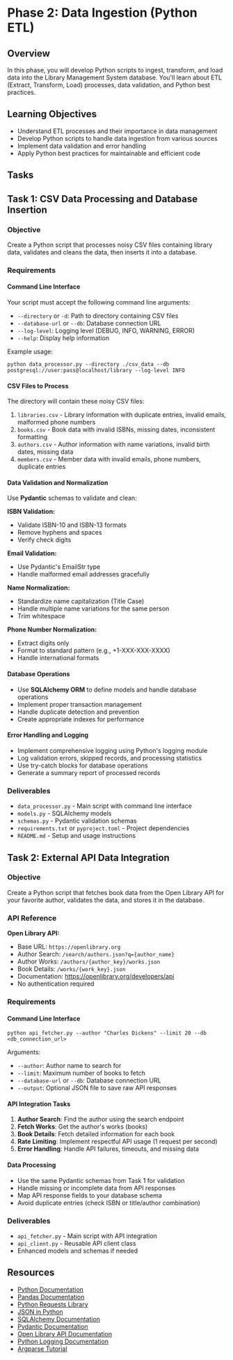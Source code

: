 # Phase 2: Data Ingestion (Python ETL)

## Overview
In this phase, you will develop Python scripts to ingest, transform, and load data into the Library Management System database. You'll learn about ETL (Extract, Transform, Load) processes, data validation, and Python best practices.

## Learning Objectives
- Understand ETL processes and their importance in data management
- Develop Python scripts to handle data ingestion from various sources
- Implement data validation and error handling
- Apply Python best practices for maintainable and efficient code

## Tasks

## Task 1: CSV Data Processing and Database Insertion

### Objective
Create a Python script that processes noisy CSV files containing library data, validates and cleans the data, then inserts it into a database.

### Requirements

#### Command Line Interface
Your script must accept the following command line arguments:
- `--directory` or `-d`: Path to directory containing CSV files
- `--database-url` or `--db`: Database connection URL
- `--log-level`: Logging level (DEBUG, INFO, WARNING, ERROR)
- `--help`: Display help information

Example usage:
```shell
python data_processor.py --directory ./csv_data --db postgresql://user:pass@localhost/library --log-level INFO
```
#### CSV Files to Process
The directory will contain these noisy CSV files:
1. `libraries.csv` - Library information with duplicate entries, invalid emails, malformed phone numbers
2. `books.csv` - Book data with invalid ISBNs, missing dates, inconsistent formatting
3. `authors.csv` - Author information with name variations, invalid birth dates, missing data
4. `members.csv` - Member data with invalid emails, phone numbers, duplicate entries

#### Data Validation and Normalization
Use **Pydantic** schemas to validate and clean:

**ISBN Validation:**
- Validate ISBN-10 and ISBN-13 formats
- Remove hyphens and spaces
- Verify check digits

**Email Validation:**
- Use Pydantic's EmailStr type
- Handle malformed email addresses gracefully

**Name Normalization:**
- Standardize name capitalization (Title Case)
- Handle multiple name variations for the same person
- Trim whitespace

**Phone Number Normalization:**
- Extract digits only
- Format to standard pattern (e.g., +1-XXX-XXX-XXXX)
- Handle international formats

#### Database Operations
- Use **SQLAlchemy ORM** to define models and handle database operations
- Implement proper transaction management
- Handle duplicate detection and prevention
- Create appropriate indexes for performance

#### Error Handling and Logging
- Implement comprehensive logging using Python's logging module
- Log validation errors, skipped records, and processing statistics
- Use try-catch blocks for database operations
- Generate a summary report of processed records

### Deliverables
- `data_processor.py` - Main script with command line interface
- `models.py` - SQLAlchemy models
- `schemas.py` - Pydantic validation schemas
- `requirements.txt` or `pyproject.toml` - Project dependencies
- `README.md` - Setup and usage instructions


## Task 2: External API Data Integration

### Objective
Create a Python script that fetches book data from the Open Library API for your favorite author, validates the data, and stores it in the database.

### API Reference
**Open Library API:**
- Base URL: `https://openlibrary.org`
- Author Search: `/search/authors.json?q={author_name}`
- Author Works: `/authors/{author_key}/works.json`
- Book Details: `/works/{work_key}.json`
- Documentation: https://openlibrary.org/developers/api
- No authentication required

### Requirements

#### Command Line Interface
```shell
python api_fetcher.py --author "Charles Dickens" --limit 20 --db <db_connection_url>
```
Arguments:
- `--author`: Author name to search for
- `--limit`: Maximum number of books to fetch
- `--database-url` or `--db`: Database connection URL
- `--output`: Optional JSON file to save raw API responses

#### API Integration Tasks
1. **Author Search**: Find the author using the search endpoint
2. **Fetch Works**: Get the author's works (books)
3. **Book Details**: Fetch detailed information for each book
4. **Rate Limiting**: Implement respectful API usage (1 request per second)
5. **Error Handling**: Handle API failures, timeouts, and missing data

#### Data Processing
- Use the same Pydantic schemas from Task 1 for validation
- Handle missing or incomplete data from API responses
- Map API response fields to your database schema
- Avoid duplicate entries (check ISBN or title/author combination)

### Deliverables
- `api_fetcher.py` - Main script with API integration
- `api_client.py` - Reusable API client class
- Enhanced models and schemas if needed

## Resources
- [Python Documentation](https://docs.python.org/3/)
- [Pandas Documentation](https://pandas.pydata.org/docs/)
- [Python Requests Library](https://requests.readthedocs.io/en/latest/)
- [JSON in Python](https://docs.python.org/3/library/json.html)
- [SQLAlchemy Documentation](https://docs.sqlalchemy.org/en/20/)
- [Pydantic Documentation](https://docs.pydantic.dev/)
- [Open Library API Documentation](https://openlibrary.org/developers/api)
- [Python Logging Documentation](https://docs.python.org/3/library/logging.html)
- [Argparse Tutorial](https://docs.python.org/3/tutorial/stdlib.html#command-line-arguments)
